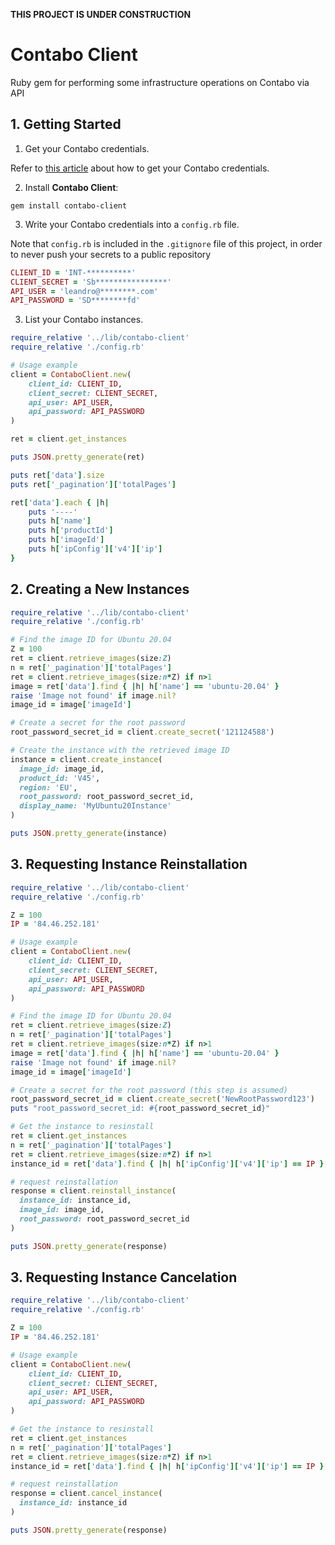**THIS PROJECT IS UNDER CONSTRUCTION**

# Contabo Client

Ruby gem for performing some infrastructure operations on Contabo via API

## 1. Getting Started

1. Get your Contabo credentials.

Refer to [this article](https://api.contabo.com/#section/Introduction/Getting-Started) about how to get your Contabo credentials.

2. Install **Contabo Client**:

```
gem install contabo-client
```

3. Write your Contabo credentials into a `config.rb` file.

Note that `config.rb` is included in the `.gitignore` file of this project, in order to never push your secrets to a public repository

```ruby
CLIENT_ID = 'INT-**********'
CLIENT_SECRET = 'Sb****************'
API_USER = 'leandro@********.com'
API_PASSWORD = 'SD********fd'
```

3. List your Contabo instances.

```ruby
require_relative '../lib/contabo-client'
require_relative './config.rb'

# Usage example
client = ContaboClient.new(
    client_id: CLIENT_ID,
    client_secret: CLIENT_SECRET,
    api_user: API_USER,
    api_password: API_PASSWORD
)

ret = client.get_instances

puts JSON.pretty_generate(ret)

puts ret['data'].size
puts ret['_pagination']['totalPages']

ret['data'].each { |h|
    puts '----'
    puts h['name']
    puts h['productId']
    puts h['imageId']
    puts h['ipConfig']['v4']['ip']
}
```

## 2. Creating a New Instances

```ruby
require_relative '../lib/contabo-client'
require_relative './config.rb'

# Find the image ID for Ubuntu 20.04
Z = 100
ret = client.retrieve_images(size:Z)
n = ret['_pagination']['totalPages']
ret = client.retrieve_images(size:n*Z) if n>1
image = ret['data'].find { |h| h['name'] == 'ubuntu-20.04' }
raise 'Image not found' if image.nil?
image_id = image['imageId']

# Create a secret for the root password
root_password_secret_id = client.create_secret('121124588')

# Create the instance with the retrieved image ID
instance = client.create_instance(
  image_id: image_id,
  product_id: 'V45',
  region: 'EU',
  root_password: root_password_secret_id,
  display_name: 'MyUbuntu20Instance'
)

puts JSON.pretty_generate(instance)
```

## 3. Requesting Instance Reinstallation

```ruby
require_relative '../lib/contabo-client'
require_relative './config.rb'

Z = 100
IP = '84.46.252.181'

# Usage example
client = ContaboClient.new(
    client_id: CLIENT_ID,
    client_secret: CLIENT_SECRET,
    api_user: API_USER,
    api_password: API_PASSWORD
)

# Find the image ID for Ubuntu 20.04
ret = client.retrieve_images(size:Z)
n = ret['_pagination']['totalPages']
ret = client.retrieve_images(size:n*Z) if n>1
image = ret['data'].find { |h| h['name'] == 'ubuntu-20.04' }
raise 'Image not found' if image.nil?
image_id = image['imageId']

# Create a secret for the root password (this step is assumed)
root_password_secret_id = client.create_secret('NewRootPassword123')
puts "root_password_secret_id: #{root_password_secret_id}"

# Get the instance to resinstall
ret = client.get_instances
n = ret['_pagination']['totalPages']
ret = client.retrieve_images(size:n*Z) if n>1
instance_id = ret['data'].find { |h| h['ipConfig']['v4']['ip'] == IP }['instanceId']

# request reinstallation
response = client.reinstall_instance(
  instance_id: instance_id, 
  image_id: image_id, 
  root_password: root_password_secret_id
)

puts JSON.pretty_generate(response)
```

## 3. Requesting Instance Cancelation

```ruby
require_relative '../lib/contabo-client'
require_relative './config.rb'

Z = 100
IP = '84.46.252.181'

# Usage example
client = ContaboClient.new(
    client_id: CLIENT_ID,
    client_secret: CLIENT_SECRET,
    api_user: API_USER,
    api_password: API_PASSWORD
)

# Get the instance to resinstall
ret = client.get_instances
n = ret['_pagination']['totalPages']
ret = client.retrieve_images(size:n*Z) if n>1
instance_id = ret['data'].find { |h| h['ipConfig']['v4']['ip'] == IP }['instanceId']

# request reinstallation
response = client.cancel_instance(
  instance_id: instance_id
)

puts JSON.pretty_generate(response)
```
